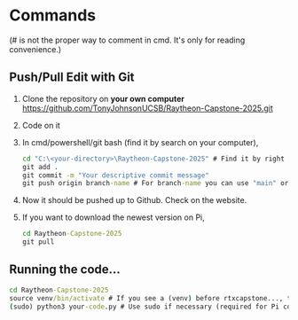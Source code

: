 # Commands
(# is not the proper way to comment in cmd. It's only for reading convenience.)

## Push/Pull Edit with Git

1. Clone the repository on **your own computer** https://github.com/TonyJohnsonUCSB/Raytheon-Capstone-2025.git

2. Code on it

3. In cmd/powershell/git bash (find it by search on your computer), 

   ```cmd
   cd "C:\<your-directory>\Raytheon-Capstone-2025" # Find it by right click the folder in vscode and click "Copy Path"
   git add .
   git commit -m "Your descriptive commit message"
   git push origin branch-name # For branch-name you can use "main" or whatever new branches we'll have later on
   ```

4. Now it should be pushed up to Github. Check on the website.

5. If you want to download the newest version on Pi,

   ```cmd
   cd Raytheon-Capstone-2025
   git pull
   ```
   
## Running the code...
   ```cmd
   cd Raytheon-Capstone-2025
   source venv/bin/activate # If you see a (venv) before rtxcapstone..., then the environment is successfully set up
   (sudo) python3 your-code.py # Use sudo if necessary (required for Pi communication)
   ```
